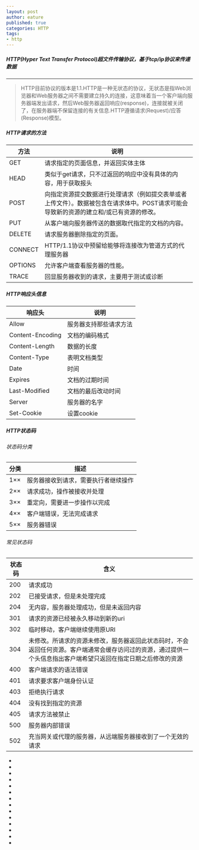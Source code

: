 ```yaml
---
layout: post
author: eature
published: true
categories: HTTP
tags:
- http
---
```

##### HTTP(Hyper Text Transfer Protocol)超文件传输协议，基于tcp/ip协议来传递数据
******
>HTTP目前协议的版本是1.1.HTTP是一种无状态的协议，无状态是指Web浏览器和Web服务器之间不需要建立持久的连接，这意味着当一个客户端向服务器端发出请求，然后Web服务器返回响应(response)，连接就被关闭了，在服务器端不保留连接的有关信息.HTTP遵循请求(Request)/应答(Response)模型。


##### HTTP请求的方法
方法 | 说明
-------|---------
GET|请求指定的页面信息，并返回实体主体
HEAD	|类似于get请求，只不过返回的响应中没有具体的内容，用于获取报头
POST	|向指定资源提交数据进行处理请求（例如提交表单或者上传文件）。数据被包含在请求体中。POST请求可能会导致新的资源的建立和/或已有资源的修改。
PUT	|从客户端向服务器传送的数据取代指定的文档的内容。
DELETE	|请求服务器删除指定的页面。
CONNECT	|HTTP/1.1协议中预留给能够将连接改为管道方式的代理服务器
OPTIONS	|允许客户端查看服务器的性能。
TRACE	|回显服务器收到的请求，主要用于测试或诊断


##### HTTP响应头信息
响应头 | 说明
------| -------
Allow | 服务器支持那些请求方法
Content-Encoding | 文档的编码格式
Content-Length | 数据的长度
Content-Type | 表明文档类型
Date | 时间
Expires | 文档的过期时间
Last-Modified | 文档的最后改动时间
Server | 服务器的名字
Set-Cookie | 设置cookie

##### HTTP状态码
###### 状态码分类
分类 | 描述
-----|------
1×× | 服务器接收到请求，需要执行者继续操作
2×× | 请求成功，操作被接收并处理
3×× | 重定向，需要进一步操作以完成
4×× | 客户端错误，无法完成请求
5×× | 服务器错误

###### 常见状态码
状态码 | 含义
-----| -----
200 | 请求成功
202 | 已接受请求，但是未处理完成
204 | 无内容，服务器处理成功，但是未返回内容
301 | 请求的资源已经被永久移动到新的uri
302 | 临时移动，客户端继续使用原URI
304 | 未修改。所请求的资源未修改，服务器返回此状态码时，不会返回任何资源。客户端通常会缓存访问过的资源，通过提供一个头信息指出客户端希望只返回在指定日期之后修改的资源
400 | 客户端请求的语法错误
401 |请求要求客户端身份认证
403 |拒绝执行请求
404 |没有找到指定的资源
405 |请求方法被禁止
500 | 服务器内部错误
502 | 充当网关或代理的服务器，从远端服务器接收到了一个无效的请求


*
*
*
*
*
*
*
*
*
*
*
*
*
*
